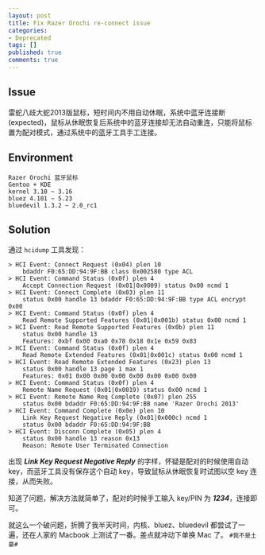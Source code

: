 ```yaml
---
layout: post
title: Fix Razer Orochi re-connect issue
categories:
- Deprecated
tags: []
published: true
comments: true
---
```


Issue
-----

雷蛇八歧大蛇2013版鼠标，短时间内不用自动休眠，系统中蓝牙连接断(expected)，鼠标从休眠恢复后系统中的蓝牙连接却无法自动重连，只能将鼠标置为配对模式，通过系统中的蓝牙工具手工连接。

Environment
-----------

```
Razer Orochi 蓝牙鼠标
Gentoo + KDE
kernel 3.10 ~ 3.16
bluez 4.101 ~ 5.23
bluedevil 1.3.2 ~ 2.0_rc1
```

Solution
--------

<!--more-->

通过 `hcidump` 工具发现：

```
> HCI Event: Connect Request (0x04) plen 10
    bdaddr F0:65:DD:94:9F:BB class 0x002580 type ACL
> HCI Event: Command Status (0x0f) plen 4
    Accept Connection Request (0x01|0x0009) status 0x00 ncmd 1
> HCI Event: Connect Complete (0x03) plen 11
    status 0x00 handle 13 bdaddr F0:65:DD:94:9F:BB type ACL encrypt 0x00
> HCI Event: Command Status (0x0f) plen 4
    Read Remote Supported Features (0x01|0x001b) status 0x00 ncmd 1
> HCI Event: Read Remote Supported Features (0x0b) plen 11
    status 0x00 handle 13
    Features: 0xbf 0x00 0xa0 0x78 0x18 0x1e 0x59 0x83
> HCI Event: Command Status (0x0f) plen 4
    Read Remote Extended Features (0x01|0x001c) status 0x00 ncmd 1
> HCI Event: Read Remote Extended Features (0x23) plen 13
    status 0x00 handle 13 page 1 max 1
    Features: 0x01 0x00 0x00 0x00 0x00 0x00 0x00 0x00
> HCI Event: Command Status (0x0f) plen 4
    Remote Name Request (0x01|0x0019) status 0x00 ncmd 1
> HCI Event: Remote Name Req Complete (0x07) plen 255
    status 0x00 bdaddr F0:65:DD:94:9F:BB name 'Razer Orochi 2013'
> HCI Event: Command Complete (0x0e) plen 10
    Link Key Request Negative Reply (0x01|0x000c) ncmd 1
    status 0x00 bdaddr F0:65:DD:94:9F:BB
> HCI Event: Disconn Complete (0x05) plen 4
    status 0x00 handle 13 reason 0x13
    Reason: Remote User Terminated Connection
```

出现 ___Link Key Request Negative Reply___ 的字样，怀疑是配对的时候使用自动 key，而蓝牙工具没有保存这个自动 key，导致鼠标从休眠恢复时试图以空 key 连接，从而失败。

知道了问题，解决方法就简单了，配对的时候手工输入 key/PIN 为 ___1234___，连接即可。

就这么一个破问题，折腾了我半天时间，内核、bluez、bluedevil 都尝试了一遍，还在人家的 Macbook 上测试了一番。差点就冲动下单换 Mac 了。 `#我不是土豪#`
